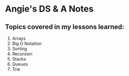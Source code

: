 # Angie's DS & A Notes

<h2>Topics covered in my lessons learned:</h2>
<ol>
<li>Arrays</li>
<li>Big O Notation</li>
<li>Sorting</li>
<li>Recursion</li>
<li>Stacks</li>
<li>Queues</li>
<li>Trie</li>
</ol>
